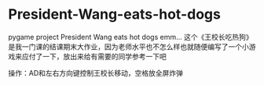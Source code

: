 # President-Wang-eats-hot-dogs
pygame project President Wang eats hot dogs
emm... 这个《王校长吃热狗》是我一门课的结课期末大作业，因为老师水平也不怎么样也就随便编写了一个小游戏来应付了一下，放出来给有需要的同学参考一下吧

操作：AD和左右方向键控制王校长移动，空格放全屏炸弹
